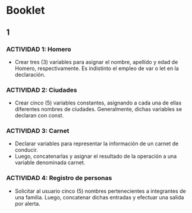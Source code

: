 # Booklet

## 1
### ACTIVIDAD 1: Homero
  - Crear tres (3) variables para asignar el nombre, apellido y edad de Homero, respectivamente. Es indistinto el empleo de var o  let en la declaración.

### ACTIVIDAD 2: Ciudades
  - Crear cinco (5) variables constantes, asignando a cada una de ellas diferentes nombres de ciudades. Generalmente, dichas variables se declaran con const.

### ACTIVIDAD 3: Carnet
  - Declarar variables para representar la información de un carnet de conducir.
  - Luego, concatenarlas y asignar el resultado de la operación a una variable denominada carnet.

### ACTIVIDAD 4: Registro de personas
  - Solicitar al usuario cinco (5) nombres pertenecientes a integrantes de una familia. Luego, concatenar dichas entradas y efectuar una salida por alerta.